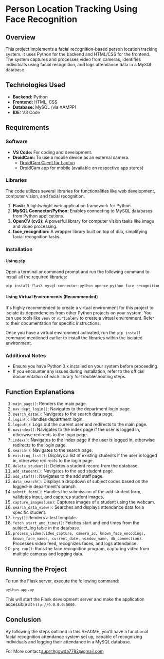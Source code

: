 
# Person Location Tracking Using Face Recognition

## Overview

This project implements a facial recognition-based person location tracking system. It uses Python for the backend and HTML/CSS for the frontend. The system captures and processes video from cameras, identifies individuals using facial recognition, and logs attendance data in a MySQL database.

## Technologies Used

- **Backend:** Python
- **Frontend:** HTML, CSS
- **Database:** MySQL (via XAMPP)
- **IDE:** VS Code

## Requirements

### Software

- **VS Code:** For coding and development.
- **DroidCam:** To use a mobile device as an external camera.
  - [DroidCam Client for Laptop](https://www.dev47apps.com/droidcam/windows/)
  - DroidCam app for mobile (available on respective app stores)

### Libraries

The code utilizes several libraries for functionalities like web development, computer vision, and facial recognition.

1. **Flask:** A lightweight web application framework for Python.
2. **MySQL Connector/Python:** Enables connecting to MySQL databases from Python applications.
3. **OpenCV (cv2):** A powerful library for computer vision tasks like image and video processing.
4. **face_recognition:** A wrapper library built on top of dlib, simplifying facial recognition tasks.

### Installation

#### Using `pip`

Open a terminal or command prompt and run the following command to install all the required libraries:

```bash
pip install flask mysql-connector-python opencv-python face-recognition
```

#### Using Virtual Environments (Recommended)

It's highly recommended to create a virtual environment for this project to isolate its dependencies from other Python projects on your system. You can use tools like `venv` or `virtualenv` to create a virtual environment. Refer to their documentation for specific instructions.

Once you have a virtual environment activated, run the `pip install` command mentioned earlier to install the libraries within the isolated environment.

### Additional Notes

- Ensure you have Python 3.x installed on your system before proceeding.
- If you encounter any issues during installation, refer to the official documentation of each library for troubleshooting steps.

## Function Explanations

1. `main_page()`: Renders the main page.
2. `nav_dept_login()`: Navigates to the department login page.
3. `search_data()`: Navigates to the search data page.
4. `login()`: Handles department login.
5. `logout()`: Logs out the current user and redirects to the main page.
6. `navindex()`: Navigates to the index page if the user is logged in, otherwise redirects to the login page.
7. `index()`: Navigates to the index page if the user is logged in, otherwise redirects to the login page.
8. `search()`: Navigates to the search page.
9. `existing_list()`: Displays a list of existing students if the user is logged in, otherwise redirects to the login page.
10. `delete_student()`: Deletes a student record from the database.
11. `add_student()`: Navigates to the add student page.
12. `add_staff()`: Navigates to the add staff page.
13. `data_search()`: Displays a dropdown of subject codes based on the logged-in department's branch.
14. `submit_form()`: Handles the submission of the add student form, validates input, and captures student images.
15. `capture_images(usn)`: Captures images of a student using the webcam.
16. `search_data_view()`: Searches and displays attendance data for a specific student.
17. `tryy()`: Renders a test template.
18. `fetch_start_end_times()`: Fetches start and end times from the subject_log table in the database.
19. `process_video(video_capture, camera_id, known_face_encodings, known_face_names, current_date, window_name, db_connection)`: Processes video feed, recognizes faces, and logs attendance.
20. `prg_run()`: Runs the face recognition program, capturing video from multiple cameras and logging data.

## Running the Project

To run the Flask server, execute the following command:

```bash
python app.py
```

This will start the Flask development server and make the application accessible at `http://0.0.0.0:5000`.

## Conclusion

By following the steps outlined in this README, you'll have a functional facial recognition attendance system set up, capable of recognizing individuals and logging their attendance in a MySQL database.




For More contact:suprithgowda7782@gmail.com
